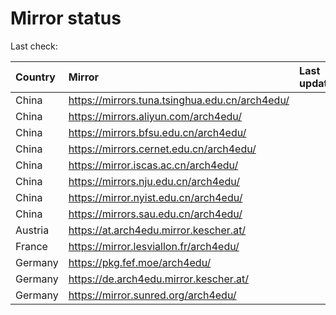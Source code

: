 <script src="./time.js"></script>
# Mirror status
Last check: <script type="text/javascript">localize(1726287903.926628);</script>

|Country|Mirror|Last update|
|:------|:-----|:----------|
|China|https://mirrors.tuna.tsinghua.edu.cn/arch4edu/|<script type="text/javascript">localize(1726252762);</script>|
|China|https://mirrors.aliyun.com/arch4edu/|<script type="text/javascript">localize(1726252762);</script>|
|China|https://mirrors.bfsu.edu.cn/arch4edu/|<script type="text/javascript">localize(1726252762);</script>|
|China|https://mirrors.cernet.edu.cn/arch4edu/|<script type="text/javascript">localize(1726252762);</script>|
|China|https://mirror.iscas.ac.cn/arch4edu/|<script type="text/javascript">localize(1726252762);</script>|
|China|https://mirrors.nju.edu.cn/arch4edu/|<script type="text/javascript">localize(1726209915);</script>|
|China|https://mirror.nyist.edu.cn/arch4edu/|<script type="text/javascript">localize(1726252762);</script>|
|China|https://mirrors.sau.edu.cn/arch4edu/|<script type="text/javascript">localize(1726252762);</script>|
|Austria|https://at.arch4edu.mirror.kescher.at/|<script type="text/javascript">localize(1726252762);</script>|
|France|https://mirror.lesviallon.fr/arch4edu/|<script type="text/javascript">localize(1726252762);</script>|
|Germany|https://pkg.fef.moe/arch4edu/|<script type="text/javascript">localize(1726252762);</script>|
|Germany|https://de.arch4edu.mirror.kescher.at/|<script type="text/javascript">localize(1726252762);</script>|
|Germany|https://mirror.sunred.org/arch4edu/|<script type="text/javascript">localize(1726252762);</script>|

<script src="./tablefilter/tablefilter.js"></script>
<script src="./table.js"></script>